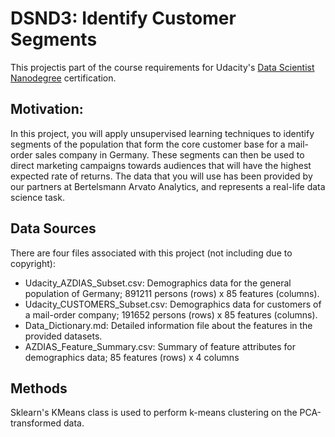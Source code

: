 # DSND3: Identify Customer Segments

This projectis part of the course requirements for Udacity's [Data Scientist Nanodegree](https://www.udacity.com/course/data-scientist-nanodegree--nd025) certification.

## Motivation: 

In this project, you will apply unsupervised learning techniques to identify segments of the population that form the core customer base for a mail-order sales company in Germany. These segments can then be used to direct marketing campaigns towards audiences that will have the highest expected rate of returns. The data that you will use has been provided by our partners at Bertelsmann Arvato Analytics, and represents a real-life data science task.

## Data Sources

There are four files associated with this project (not including due to copyright):
* Udacity_AZDIAS_Subset.csv: Demographics data for the general population of Germany; 891211 persons (rows) x 85 features (columns).
* Udacity_CUSTOMERS_Subset.csv: Demographics data for customers of a mail-order company; 191652 persons (rows) x 85 features (columns).
* Data_Dictionary.md: Detailed information file about the features in the provided datasets.
* AZDIAS_Feature_Summary.csv: Summary of feature attributes for demographics data; 85 features (rows) x 4 columns


## Methods
Sklearn's KMeans class is used to perform k-means clustering on the PCA-transformed data.

